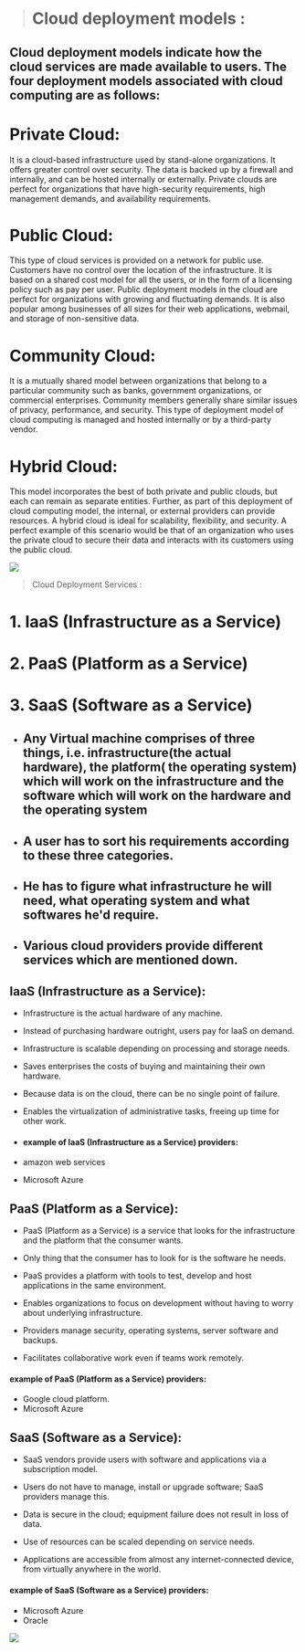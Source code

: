 > # Cloud deployment models :
## Cloud deployment models indicate how the cloud services are made available to users. The four deployment models associated with cloud computing are as follows:

# Private Cloud:
It is a cloud-based infrastructure used by stand-alone organizations. It offers greater control over security. The data is backed up by a firewall and internally, and can be hosted internally or externally. Private clouds are perfect for organizations that have high-security requirements, high management demands, and availability requirements.

# Public Cloud:
This type of cloud services is provided on a network for public use. Customers have no control over the location of the infrastructure. It is based on a shared cost model for all the users, or in the form of a licensing policy such as pay per user. Public deployment models in the cloud are perfect for organizations with growing and fluctuating demands. It is also popular among businesses of all sizes for their web applications, webmail, and storage of non-sensitive data.

# Community Cloud:
It is a mutually shared model between organizations that belong to a particular community such as banks, government organizations, or commercial enterprises. Community members generally share similar issues of privacy, performance, and security. This type of deployment model of cloud computing is managed and hosted internally or by a third-party vendor.

# Hybrid Cloud:
This model incorporates the best of both private and public clouds, but each can remain as separate entities. Further, as part of this deployment of cloud computing model, the internal, or external providers can provide resources. A hybrid cloud is ideal for scalability, flexibility, and security. A perfect example of this scenario would be that of an organization who uses the private cloud to secure their data and interacts with its customers using the public cloud.

![](https://sciencenow001.files.wordpress.com/2017/03/cloud-computing-deployment-models.png)

> Cloud Deployment Services :
# 1. IaaS (Infrastructure as a Service)
# 2. PaaS (Platform as a Service)
# 3. SaaS (Software as a Service)
 
 - ## Any Virtual machine comprises of three things, i.e. infrastructure(the actual hardware), the platform( the operating system) which will work on the infrastructure and the software which will work on the hardware and the operating system
- ## A user has to sort his requirements according to these three categories.
- ## He has to figure what infrastructure he will need, what operating system and what softwares he'd require.
- ## Various cloud providers provide different services which are mentioned down.

## IaaS (Infrastructure as a Service):
- Infrastructure is the actual hardware of any machine.
- Instead of purchasing hardware outright, users pay for IaaS on demand.
- Infrastructure is scalable depending on processing and storage needs.

- Saves enterprises the costs of buying and maintaining their own hardware.

- Because data is on the cloud, there can be no single point of failure.

- Enables the virtualization of administrative tasks, freeing up time for other work.



- #### example of IaaS (Infrastructure as a Service) providers:
 - amazon web services
 - Microsoft Azure
 
## PaaS (Platform as a Service):
- PaaS (Platform as a Service) is a service that looks for the infrastructure and the platform that the consumer wants.

- Only thing that the consumer has to look for is the software he needs.

-  PaaS provides a platform with tools to test, develop and host applications in the same environment.

- Enables organizations to focus on development without having to worry about underlying infrastructure.

 - Providers manage security, operating systems, server software and backups.

 - Facilitates collaborative work even if teams work remotely.


#### example of PaaS (Platform as a Service) providers:

- Google cloud platform.
- Microsoft Azure

## SaaS (Software as a Service):
-  SaaS vendors provide users with software and applications via a subscription model.
- Users do not have to manage, install or upgrade software; SaaS providers manage this.

- Data is secure in the cloud; equipment failure does not result in loss of data.

- Use of resources can be scaled depending on service needs.

- Applications are accessible from almost any internet-connected device, from virtually anywhere in the world.
#### example of  SaaS (Software as a Service) providers:
- Microsoft Azure 
- Oracle



![](https://qphs.fs.quoracdn.net/main-qimg-36b70bbfd34b6ac544d72ee0d025715e)


